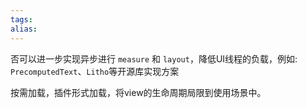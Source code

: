 ```yaml
---
tags: 
alias:
---
```


否可以进一步实现异步进行 `measure` 和 `layout`，降低UI线程的负载，例如: `PrecomputedText`、`Litho`等开源库实现方案

按需加载，插件形式加载，将view的生命周期局限到使用场景中。
